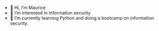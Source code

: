 - 👋 Hi, I’m  Maurice
- 👀 I’m interested in information security
- 🌱 I’m currently learning Python and doing a bootcamp on information security.

<!---
Aumenathil/Aumenathil is a ✨ special ✨ repository because its `README.md` (this file) appears on your GitHub profile.
You can click the Preview link to take a look at your changes.
--->
